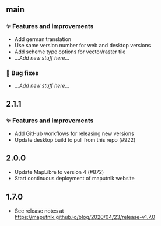 ## main

### ✨ Features and improvements
- Add german translation
- Use same version number for web and desktop versions
- Add scheme type options for vector/raster tile
- _...Add new stuff here..._

### 🐞 Bug fixes
- _...Add new stuff here..._

## 2.1.1

### ✨ Features and improvements

- Add GitHub workflows for releasing new versions
- Update desktop build to pull from this repo (#922)

## 2.0.0

- Update MapLibre to version 4 (#872)
- Start continuous deployment of maputnik website

## 1.7.0

- See release notes at https://maputnik.github.io/blog/2020/04/23/release-v1.7.0

